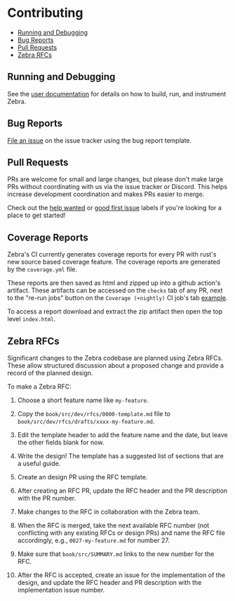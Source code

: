 # Contributing

* [Running and Debugging](#running-and-debugging)
* [Bug Reports](#bug-reports)
* [Pull Requests](#pull-requests)
* [Zebra RFCs](#zebra-rfcs)

## Running and Debugging
[running-and-debugging]: #running-and-debugging

See the [user documentation](https://zebra.zfnd.org/user.html) for details on
how to build, run, and instrument Zebra.

## Bug Reports
[bug-reports]: #bug-reports

[File an issue](https://github.com/ZcashFoundation/zebra/issues/new/choose)
on the issue tracker using the bug report template.

## Pull Requests
[pull-requests]: #pull-requests

PRs are welcome for small and large changes, but please don't make large PRs
without coordinating with us via the issue tracker or Discord. This helps
increase development coordination and makes PRs easier to merge.

Check out the [help wanted][hw] or [good first issue][gfi] labels if you're
looking for a place to get started!

[hw]: https://github.com/ZcashFoundation/zebra/labels/E-help-wanted
[gfi]: https://github.com/ZcashFoundation/zebra/labels/good%20first%20issue

## Coverage Reports
[coverage-reports]: #coverage-reports

Zebra's CI currently generates coverage reports for every PR with rust's new
source based coverage feature. The coverage reports are generated by the
`coverage.yml` file.

These reports are then saved as html and zipped up into a github action's
artifact. These artifacts can be accessed on the `checks` tab of any PR, next
to the "re-run jobs" button on the `Coverage (+nightly)` CI job's tab
[example](https://github.com/ZcashFoundation/zebra/pull/1907/checks?check_run_id=2127676611).

To access a report download and extract the zip artifact then open the top
level `index.html`.

## Zebra RFCs
[zebra-rfcs]: #zebra-rfcs

Significant changes to the Zebra codebase are planned using Zebra RFCs. These
allow structured discussion about a proposed change and provide a record of
the planned design.

To make a Zebra RFC:

1. Choose a short feature name like `my-feature`.

2. Copy the `book/src/dev/rfcs/0000-template.md` file to
`book/src/dev/rfcs/drafts/xxxx-my-feature.md`.

3. Edit the template header to add the feature name and the date, but leave
the other fields blank for now.

4. Write the design! The template has a suggested list of sections that are a
useful guide.

5. Create an design PR using the RFC template.

6. After creating an RFC PR, update the RFC header and the PR description
with the PR number.

7. Make changes to the RFC in collaboration with the Zebra team.

8. When the RFC is merged, take the next available RFC number (not conflicting
with any existing RFCs or design PRs) and name the RFC file accordingly, e.g.,
`0027-my-feature.md` for number 27.

9. Make sure that `book/src/SUMMARY.md` links to the new number for the RFC.

10. After the RFC is accepted, create an issue for the implementation of the
design, and update the RFC header and PR description with the implementation
issue number.
